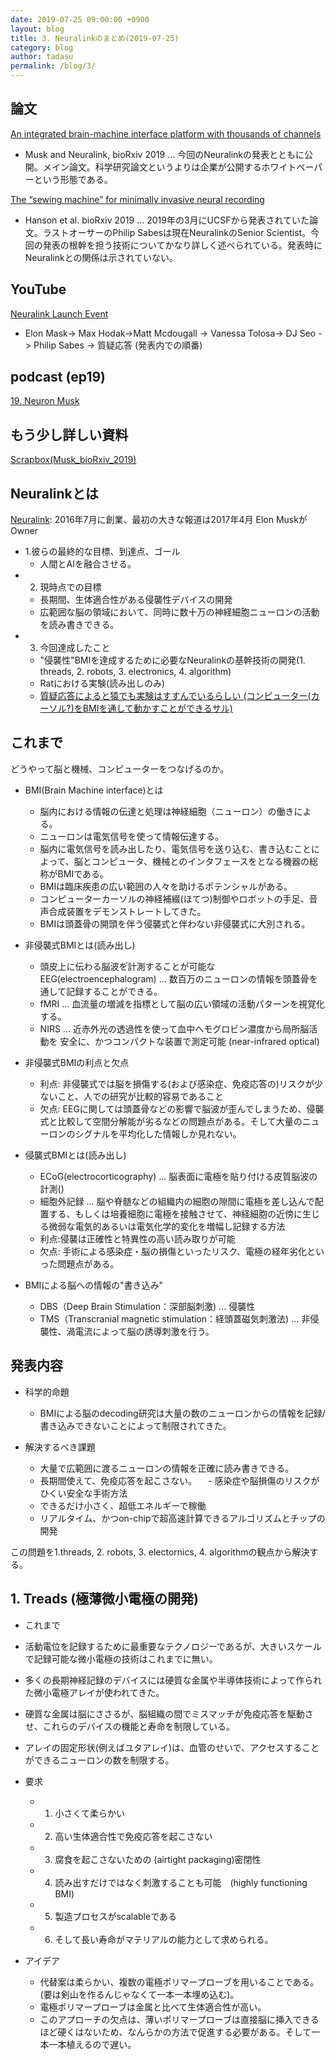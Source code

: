 ```yaml
---
date: 2019-07-25 09:00:00 +0900
layout: blog
title: 3. Neuralinkのまとめ(2019-07-25)
category: blog
author: tadasu
permalink: /blog/3/
---
```



## 論文
[An integrated brain-machine interface platform with thousands of channels](https://www.biorxiv.org/content/10.1101/703801v1)
- Musk and Neuralink, bioRxiv 2019 ... 今回のNeuralinkの発表とともに公開。メイン論文。科学研究論文というよりは企業が公開するホワイトペーパーという形態である。

[The “sewing machine” for minimally invasive neural recording](https://www.biorxiv.org/content/10.1101/578542v1)
- Hanson et al. bioRxiv 2019 ... 2019年の3月にUCSFから発表されていた論文。ラストオーサーのPhilip Sabesは現在NeuralinkのSenior Scientist。今回の発表の根幹を担う技術についてかなり詳しく述べられている。発表時にNeuralinkとの関係は示されていない。

## YouTube
[Neuralink Launch Event](https://www.youtube.com/watch?v=r-vbh3t7WVI)
- Elon Mask-> Max Hodak->Matt Mcdougall -> Vanessa Tolosa-> DJ Seo -> Philip Sabes -> 質疑応答 (発表内での順番)

## podcast (ep19)
[19. Neuron Musk](https://researchat.fm/episode/19)

## もう少し詳しい資料
[Scrapbox(Musk_bioRxiv_2019)](https://scrapbox.io/researchatfm/Musk_bioRxiv_2019)

## Neuralinkとは
 [Neuralink](https://www.neuralink.com/): 2016年7月に創業、最初の大きな報道は2017年4月
 Elon MuskがOwner
- 1.彼らの最終的な目標、到達点、ゴール
  - 人間とAIを融合させる。
- 2. 現時点での目標
  - 長期間、生体適合性がある侵襲性デバイスの開発
  - 広範囲な脳の領域において、同時に数十万の神経細胞ニューロンの活動を読み書きできる。
- 3. 今回達成したこと
  - "侵襲性"BMIを達成するために必要なNeuralinkの基幹技術の開発(1. threads, 2. robots, 3. electronics, 4. algorithm)
  - Ratにおける実験(読み出しのみ)
  - [質疑応答によると猿でも実験はすすんでいるらしい (コンピューター(カーソル?)をBMIを通して動かすことができるサル)](https://www.msn.com/en-us/video/l/elon-musks-neuralink-reveals-monkey-was-able-to-control-computer-with-its-brain/vp-AAEsApu)
 
## これまで
どうやって脳と機械、コンピューターをつなげるのか。
- BMI(Brain Machine interface)とは
  - 脳内における情報の伝達と処理は神経細胞（ニューロン）の働きによる。
  - ニューロンは電気信号を使って情報伝達する。
  - 脳内に電気信号を読み出したり、電気信号を送り込む、書き込むことによって、脳とコンピュータ、機械とのインタフェースをとなる機器の総称がBMIである。
  - BMIは臨床疾患の広い範囲の人々を助けるポテンシャルがある。
  - コンピューターカーソルの神経補綴(ほてつ)制御やロボットの手足、音声合成装置をデモンストレートしてきた。  
  - BMIは頭蓋骨の開頭を伴う侵襲式と伴わない非侵襲式に大別される。
- 非侵襲式BMIとは(読み出し)
  - 頭皮上に伝わる脳波を゙計測することが可能なEEG(electroencephalogram) ... 数百万のニューロンの情報を頭蓋骨を通して記録することができる。
  - fMRI ... 血流量の増減を指標として脳の広い領域の活動パターンを視覚化する。
  - NIRS ... 近赤外光の透過性を使って血中ヘモグロビン濃度から局所脳活動を 安全に、かつコンパクトな装置で測定可能 (near-infrared optical)
- 非侵襲式BMIの利点と欠点
  - 利点: 非侵襲式では脳を損傷する(および感染症、免疫応答の)リスクが少ないこと、人での研究が比較的容易であること 
  - 欠点: EEGに関しては頭蓋骨などの影響で脳波が歪んでしまうため、侵襲式と比較して空間分解能が劣るなどの問題点がある。そして大量のニューロンのシグナルを平均化した情報しか見れない。

- 侵襲式BMIとは(読み出し)
  - ECoG(electrocorticography) ... 脳表面に電極を貼り付ける皮質脳波の計測()
  - 細胞外記録 ... 脳や脊髄などの組織内の細胞の隙間に電極を差し込んで配置する、もしくは培養細胞に電極を接触させて、神経細胞の近傍に生じる微弱な電気的あるいは電気化学的変化を増幅し記録する方法 
   - 利点:侵襲は正確性と特異性の高い読み取りが可能
   - 欠点: 手術による感染症・脳の損傷といったリスク、電極の経年劣化といった問題点がある。
- BMIによる脳への情報の"書き込み"
  - DBS（Deep Brain  Stimulation：深部脳刺激) ... 侵襲性
  - TMS（Transcranial magnetic stimulation：経頭蓋磁気刺激法) ... 非侵襲性、渦電流によって脳の誘導刺激を行う。

## 発表内容
- 科学的命題
  - BMIによる脳のdecoding研究は大量の数のニューロンからの情報を記録/書き込みできないことによって制限されてきた。

- 解決するべき課題
  - 大量で広範囲に渡るニューロンの情報を正確に読み書きできる。
  - 長期間使えて、免疫応答を起こさない。
　- 感染症や脳損傷のリスクがひくい安全な手術方法
  - できるだけ小さく、超低エネルギーで稼働
  - リアルタイム、かつon-chipで超高速計算できるアルゴリズムとチップの開発 

この問題を1.threads, 2. robots, 3. electornics, 4. algorithmの観点から解決する。

## 1. Treads (極薄微小電極の開発)
- これまで
 - 活動電位を記録するために最重要なテクノロジーであるが、大きいスケールで記録可能な微小電極の技術はこれまでに無い。
 - 多くの長期神経記録のデバイスには硬質な金属や半導体技術によって作られた微小電極アレイが使われてきた。
 - 硬質な金属は脳にささるが、脳組織の間でミスマッチが免疫応答を駆動させ、これらのデバイスの機能と寿命を制限している。
 - アレイの固定形状(例えばユタアレイ)は、血管のせいで、アクセスすることができるニューロンの数を制限する。
- 要求
  - 1. 小さくて柔らかい
  - 2. 高い生体適合性で免疫応答を起こさない
  - 3. 腐食を起こさないための (airtight packaging)密閉性
  - 4. 読み出すだけではなく刺激することも可能　(highly functioning BMI)
  - 5. 製造プロセスがscalableである
  - 6. そして長い寿命がマテリアルの能力として求められる。

- アイデア
   - 代替案は柔らかい、複数の電極ポリマープローブを用いることである。(要は剣山を作るんじゃなくて一本一本埋め込む)。
   - 電極ポリマープローブは金属と比べて生体適合性が高い。
   - このアプローチの欠点は、薄いポリマープローブは直接脳に挿入できるほど硬くはないため、なんらかの方法で促進する必要がある。そして一本一本植えるので遅い。

	
